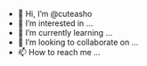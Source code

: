 - 👋 Hi, I’m @cuteasho
- 👀 I’m interested in ...
- 🌱 I’m currently learning ...
- 💞️ I’m looking to collaborate on ...
- 📫 How to reach me ...

<!---
cuteasho/cuteasho is a ✨ special ✨ repository because its `README.md` (this file) appears on your GitHub profile.
You can click the Preview link to take a look at your changes.
--->
